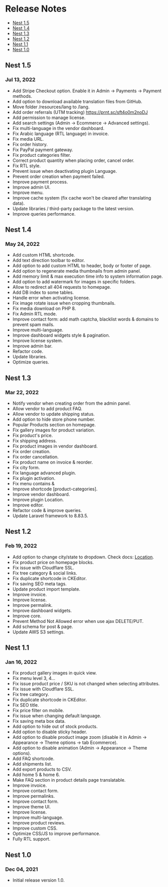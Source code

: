 # Release Notes

- [Nest 1.5](#version_1_5)
- [Nest 1.4](#version_1_4)
- [Nest 1.3](#version_1_3)
- [Nest 1.2](#version_1_2)
- [Nest 1.1](#version_1_1)
- [Nest 1.0](#version_1_0)

<a name="version_1_5"></a>
## Nest 1.5
### Jul 13, 2022
- Add Stripe Checkout option. Enable it in Admin -> Payments -> Payment methods.
- Add option to download available translation files from GitHub.
- Move folder /resources/lang to /lang.
- Add order referrals (UTM tracking) https://prnt.sc/sft4o0m2noDJ
- Add permission to manage license.
- Add search settings (Admin -> Ecommerce -> Advanced settings).
- Fix multi-language in the vendor dashboard.
- Fix Arabic language (RTL language) in invoice.
- Fix media URL.
- Fix order history.
- Fix PayPal payment gateway.
- Fix product categories filter.
- Correct product quantity when placing order, cancel order.
- Fix RTL style.
- Prevent issue when deactivating plugin Language.
- Prevent order creation when payment failed.
- Improve payment process.
- Improve admin UI.
- Improve menu.
- Improve cache system (fix cache won't be cleared after translating data).
- Update libraries / third-party package to the latest version.
- Improve queries performance.

<a name="version_1_4"></a>
## Nest 1.4
### May 24, 2022
- Add custom HTML shortcode.
- Add text direction toolbar to editor.
- Add option to add custom HTML to header, body or footer of page.
- Add option to regenerate media thumbnails from admin panel.
- Add memory limit & max execution time info to system information page.
- Add option to add watermark for images in specific folders.
- Allow to redirect all 404 requests to homepage.
- Add DB index to some tables.
- Handle error when activating license.
- Fix image rotate issue when cropping thumbnails.
- Fix media download on PHP 8.
- Fix Admin RTL mode.
- Improve contact form: add math captcha, blacklist words & domains to prevent spam mails.
- Improve multi-language.
- Improve dashboard widgets style & pagination.
- Improve license system.
- Improve admin bar.
- Refactor code.
- Update libraries.
- Optimize queries.

<a name="version_1_3"></a>
## Nest 1.3
### Mar 22, 2022
- Notify vendor when creating order from the admin panel.
- Allow vendor to add product FAQ.
- Allow vendor to update shipping status.
- Add option to hide store phone number.
- Popular Products section on homepage.
- Fix gallery images for product variation.
- Fix product's price.
- Fix shipping address.
- Fix product images in vendor dashboard.
- Fix order creation.
- Fix order cancellation.
- Fix product name on invoice & reorder.
- Fix city form.
- Fix language advanced plugin.
- Fix plugin activation.
- Fix menu contains &amp;
- Improve shortcode [product-categories].
- Improve vendor dashboard.
- Improve plugin Location.
- Improve editor.
- Refactor code & improve queries.
- Update Laravel framework to 8.83.5.

<a name="version_1_2"></a>
## Nest 1.2
### Feb 19, 2022
- Add option to change city/state to dropdown. Check docs: [Location](usage-location.md).
- Fix product price on homepage blocks.
- Fix issue with Cloudflare SSL.
- Fix tree category & social links.
- Fix duplicate shortcode in CKEditor.
- Fix saving SEO meta tags.
- Update product import template.
- Improve invoice.
- Improve license.
- Improve permalink.
- Improve dashboard widgets.
- Improve core.
- Prevent Method Not Allowed error when use ajax DELETE/PUT.
- Add schema for post & page.
- Update AWS S3 settings.

<a name="version_1_1"></a>
## Nest 1.1
### Jan 16, 2022
- Fix product gallery images in quick view.
- Fix menu level 3, 4...
- Fix issue product price / SKU is not changed when selecting attributes.
- Fix issue with Cloudflare SSL.
- Fix tree category.
- Fix duplicate shortcode in CKEditor.
- Fix SEO title.
- Fix price filter on mobile.
- Fix issue when changing default language.
- Fix saving meta box data.
- Add option to hide out of stock products.
- Add option to disable sticky header.
- Add option to disable product image zoom (disable it in Admin -> Appearance -> Theme options -> tab Ecommerce).
- Add option to disable animation (Admin -> Appearance -> Theme options).
- Add FAQ shortcode.
- Add shipments list.
- Add export products to CSV.
- Add home 5 & home 6.
- Make FAQ section in product details page translatable.
- Improve invoice.
- Improve contact form.
- Improve permalinks.
- Improve contact form.
- Improve theme UI.
- Improve license.
- Improve multi-language.
- Improve product reviews.
- Improve custom CSS.
- Optimize CSS/JS to improve performance.
- Fully RTL support.

<a name="version_1_0"></a>
## Nest 1.0
### Dec 04, 2021
- Initial release version 1.0.
